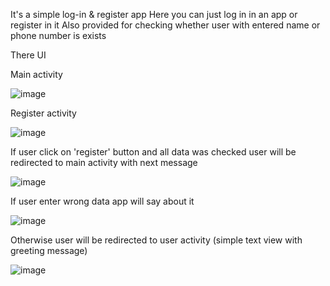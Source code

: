 It's a simple log-in & register app
Here you can just log in in an app or register in it
Also provided for checking whether user with entered name or phone number is exists

There UI

Main activity 

![image](https://user-images.githubusercontent.com/53920825/229122269-817d615c-1428-44d1-9ee2-23958d1975c1.png)

Register activity

![image](https://user-images.githubusercontent.com/53920825/229122358-6e20b7a0-d717-4dc4-9f7c-4303cb440ebf.png)

If user click on 'register' button and all data was checked user will be redirected to main activity with next message

![image](https://user-images.githubusercontent.com/53920825/229122741-fd2db64d-7255-4f52-9b2f-f9e365bc03fe.png)

If user enter wrong data app will say about it

![image](https://user-images.githubusercontent.com/53920825/229123179-ea6680f8-c235-47b8-921d-6035c568e019.png)

Otherwise user will be redirected to user activity (simple text view with greeting message)

![image](https://user-images.githubusercontent.com/53920825/229123647-05310bcf-55da-448e-b6d1-e99e94a9b5c1.png)
